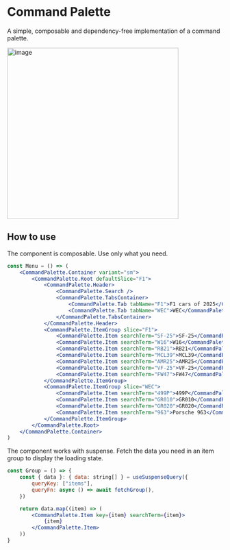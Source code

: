 # Command Palette 

A simple, composable and dependency-free implementation of a command palette.

<img width="400" alt="image" src="https://github.com/user-attachments/assets/44e5d8c3-bf85-491d-8cef-93829770ac7f" />


## How to use
The component is composable. Use only what you need.

```jsx
const Menu = () => (
    <CommandPalette.Container variant="sm">
        <CommandPalette.Root defaultSlice="F1">
            <CommandPalette.Header>
                <CommandPalette.Search />
                <CommandPalette.TabsContainer>
                    <CommandPalette.Tab tabName="F1">F1 cars of 2025</CommandPalette.Tab>
                    <CommandPalette.Tab tabName="WEC">WEC</CommandPalette.Tab>
                </CommandPalette.TabsContainer>
            </CommandPalette.Header>
            <CommandPalette.ItemGroup slice="F1">
                <CommandPalette.Item searchTerm="SF-25">SF-25</CommandPalette.Item>
                <CommandPalette.Item searchTerm="W16">W16</CommandPalette.Item>
                <CommandPalette.Item searchTerm="RB21">RB21</CommandPalette.Item>
                <CommandPalette.Item searchTerm="MCL39">MCL39</CommandPalette.Item>
                <CommandPalette.Item searchTerm="AMR25">AMR25</CommandPalette.Item>
                <CommandPalette.Item searchTerm="VF-25">VF-25</CommandPalette.Item>
                <CommandPalette.Item searchTerm="FW47">FW47</CommandPalette.Item>
            </CommandPalette.ItemGroup>
            <CommandPalette.ItemGroup slice="WEC">
                <CommandPalette.Item searchTerm="499P">499P</CommandPalette.Item>
                <CommandPalette.Item searchTerm="GR010">GR010</CommandPalette.Item>
                <CommandPalette.Item searchTerm="GR020">GR020</CommandPalette.Item>
                <CommandPalette.Item searchTerm="963">Porsche 963</CommandPalette.Item>
            </CommandPalette.ItemGroup>
        </CommandPalette.Root>
    </CommandPalette.Container>
)
```

The component works with suspense. Fetch the data you need in an item group to display the loading state.


```jsx
const Group = () => {
    const { data }: { data: string[] } = useSuspenseQuery({
        queryKey: ["items"],
        queryFn: async () => await fetchGroup(),
    })

    return data.map((item) => (
        <CommandPalette.Item key={item} searchTerm={item}>
            {item}
        </CommandPalette.Item>
    ))
}
```
